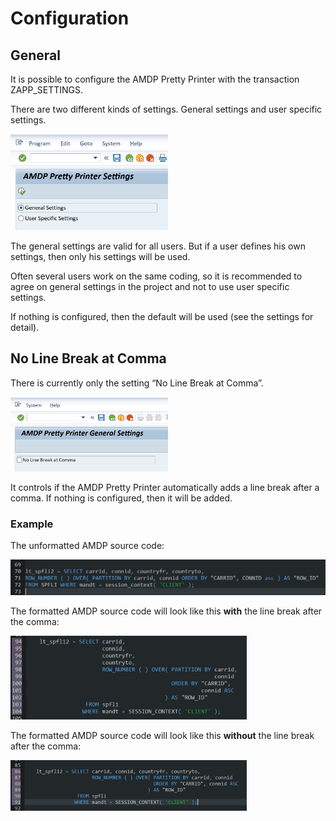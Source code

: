 # Configuration

## General

It is possible to configure the AMDP Pretty Printer with the transaction
ZAPP_SETTINGS.

There are two different kinds of settings. General settings and user
specific settings.

<img src="images/media/image1.png"
width=50%/>

The general settings are valid for all users. But if a user defines his
own settings, then only his settings will be used.

Often several users
work on the same coding, so it is recommended to agree on general
settings in the project and not to use user specific settings.

If nothing is configured, then the default will be used (see the
settings for detail).

## No Line Break at Comma

There is currently only the setting “No Line Break at Comma”.

<img src="images/media/image2.png"
width=50%/>

It controls if the AMDP Pretty Printer automatically adds a line break
after a comma. If nothing is configured, then it will be added.

### Example

The unformatted AMDP source code:

<img src="images/media/image3.png"
wdith=100% />

The formatted AMDP source code will look like this **with** the line
break after the comma:

<img src="images/media/image4.png"
width=75%/>

The formatted AMDP source code will look like this **without** the line
break after the comma:

<img src="images/media/image5.png"
width=75%/>

